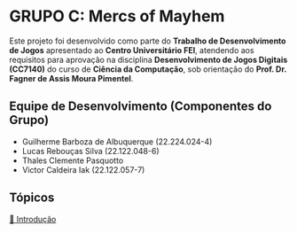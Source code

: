 # GRUPO C: Mercs of Mayhem

Este projeto foi desenvolvido como parte do **Trabalho de Desenvolvimento de Jogos** apresentado ao **Centro Universitário FEI**, atendendo aos requisitos para aprovação na disciplina **Desenvolvimento de Jogos Digitais (CC7140)** do curso de **Ciência da Computação**, sob orientação do **Prof. Dr. Fagner de Assis Moura Pimentel**.

## Equipe de Desenvolvimento (Componentes do Grupo)

- Guilherme Barboza de Albuquerque (22.224.024-4)
- Lucas Rebouças Silva (22.122.048-6)
- Thales Clemente Pasquotto
- Victor Caldeira Iak (22.122.057-7)

## Tópicos

[📄 Introdução](docs/1.introducao.md)
